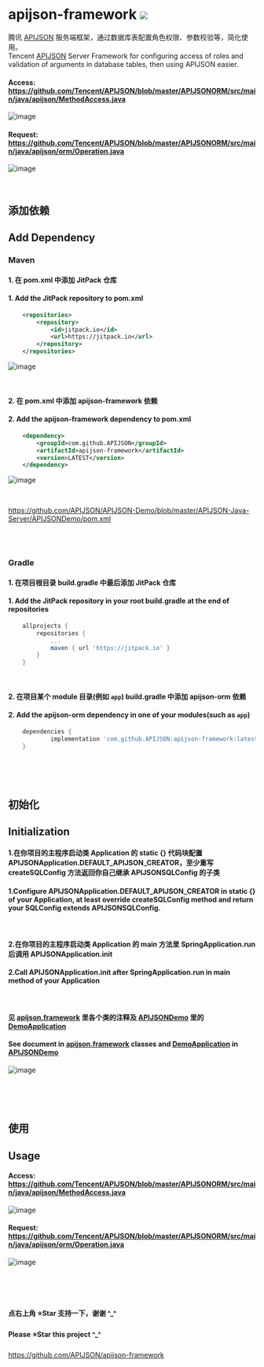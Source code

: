 # apijson-framework  [![](https://jitpack.io/v/APIJSON/apijson-framework.svg)](https://jitpack.io/#APIJSON/apijson-framework)
腾讯 [APIJSON](https://github.com/Tencent/APIJSON) 服务端框架，通过数据库表配置角色权限、参数校验等，简化使用。<br />
Tencent [APIJSON](https://github.com/Tencent/APIJSON) Server Framework for configuring access of roles and validation of arguments in database tables,  then using APIJSON easier.

#### Access: https://github.com/Tencent/APIJSON/blob/master/APIJSONORM/src/main/java/apijson/MethodAccess.java
![image](https://user-images.githubusercontent.com/5738175/167259883-e5fff2f4-b3e8-4b2f-a597-d851004c3393.png)

#### Request: https://github.com/Tencent/APIJSON/blob/master/APIJSONORM/src/main/java/apijson/orm/Operation.java
![image](https://user-images.githubusercontent.com/5738175/167259922-f343683f-6335-4778-aaeb-d1b9aed999dc.png)

<br />

## 添加依赖
## Add Dependency

### Maven
#### 1. 在 pom.xml 中添加 JitPack 仓库
#### 1. Add the JitPack repository to pom.xml
```xml
	<repositories>
		<repository>
		    <id>jitpack.io</id>
		    <url>https://jitpack.io</url>
		</repository>
	</repositories>
```

![image](https://user-images.githubusercontent.com/5738175/167261102-12f7f4d6-7895-4d79-a50e-076f93fca6d7.png)

<br />

#### 2. 在 pom.xml 中添加 apijson-framework 依赖
#### 2. Add the apijson-framework dependency to pom.xml
```xml
	<dependency>
	    <groupId>com.github.APIJSON</groupId>
	    <artifactId>apijson-framework</artifactId>
	    <version>LATEST</version>
	</dependency>
```

![image](https://user-images.githubusercontent.com/5738175/167261052-263ee9b4-aae5-4c51-b4d2-6a0446fc4152.png)

<br />

https://github.com/APIJSON/APIJSON-Demo/blob/master/APIJSON-Java-Server/APIJSONDemo/pom.xml

<br />
<br />

### Gradle
#### 1. 在项目根目录 build.gradle 中最后添加 JitPack 仓库
#### 1. Add the JitPack repository in your root build.gradle at the end of repositories
```gradle
	allprojects {
		repositories {
			...
			maven { url 'https://jitpack.io' }
		}
	}
```
<br />

#### 2. 在项目某个 module 目录(例如 `app`) build.gradle 中添加 apijson-orm 依赖
#### 2. Add the apijson-orm dependency in one of your modules(such as `app`)
```gradle
	dependencies {
	        implementation 'com.github.APIJSON:apijson-framework:latest'
	}
```

<br />
<br />
<br />

## 初始化
## Initialization
#### 1.在你项目的主程序启动类 Application 的 static {} 代码块配置 APIJSONApplication.DEFAULT_APIJSON_CREATOR，至少重写 createSQLConfig 方法返回你自己继承 APIJSONSQLConfig 的子类
#### 1.Configure APIJSONApplication.DEFAULT_APIJSON_CREATOR in static {} of your Application, at least override createSQLConfig method and return your SQLConfig extends APIJSONSQLConfig.

<br />

#### 2.在你项目的主程序启动类 Application 的 main 方法里 SpringApplication.run 后调用 APIJSONApplication.init
#### 2.Call APIJSONApplication.init after SpringApplication.run in main method of your Application

<br />

#### 见 [apijson.framework](/src/main/java/apijson/framework) 里各个类的注释及 [APIJSONDemo](https://github.com/APIJSON/APIJSON-Demo/blob/master/APIJSON-Java-Server/APIJSONDemo) 里的 [DemoApplication](https://github.com/APIJSON/APIJSON-Demo/blob/master/APIJSON-Java-Server/APIJSONDemo/src/main/java/apijson/demo/DemoApplication.java) <br />

#### See document in [apijson.framework](/src/main/java/apijson/framework) classes and [DemoApplication](https://github.com/APIJSON/APIJSON-Demo/blob/master/APIJSON-Java-Server/APIJSONDemo/src/main/java/apijson/demo/DemoApplication.java) in [APIJSONDemo](https://github.com/APIJSON/APIJSON-Demo/blob/master/APIJSON-Java-Server/APIJSONDemo)

![image](https://user-images.githubusercontent.com/5738175/167260539-27d7e13b-27b9-43ad-925e-3f79c99e8ac9.png)

<br />
<br />
<br />

## 使用
## Usage

#### Access: https://github.com/Tencent/APIJSON/blob/master/APIJSONORM/src/main/java/apijson/MethodAccess.java
![image](https://user-images.githubusercontent.com/5738175/167259883-e5fff2f4-b3e8-4b2f-a597-d851004c3393.png)

#### Request: https://github.com/Tencent/APIJSON/blob/master/APIJSONORM/src/main/java/apijson/orm/Operation.java
![image](https://user-images.githubusercontent.com/5738175/167259922-f343683f-6335-4778-aaeb-d1b9aed999dc.png)

<br />
<br />
<br />

#### 点右上角 ⭐Star 支持一下，谢谢 ^_^
#### Please ⭐Star this project ^_^
https://github.com/APIJSON/apijson-framework
